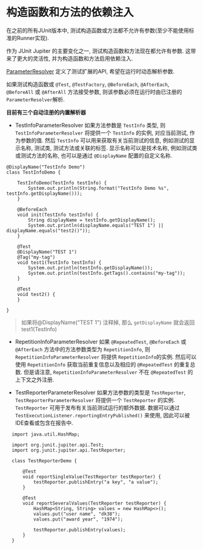 # 构造函数和方法的依赖注入

在之前的所有JUnit版本中, 测试构造函数或方法都不允许有参数(至少不能使用标准的Runner实现). 

作为 JUnit Jupiter 的主要变化之一, 测试构造函数和方法现在都允许有参数. 这带来了更大的灵活性, 并为构造函数和方法启用依赖注入.

[ParameterResolver](https://junit.org/junit5/docs/current/api/org/junit/jupiter/api/extension/ParameterResolver.html) 定义了测试扩展的API, 希望在运行时动态解析参数. 

如果测试构造函数或 ```@Test```, ```@TestFactory```, ```@BeforeEach```,  ```@AfterEach```, ```@BeforeAll``` 或 ```@AfterAll``` 方法接受参数, 则该参数必须在运行时由已注册的 ```ParameterResolver```解析.

**目前有三个自动注册的内置解析器**
 - TestInfoParameterResolver
    如果方法参数是 ```TestInfo``` 类型, 则 ```TestInfoParameterResolver``` 将提供一个 ```TestInfo``` 的实例, 对应当前测试, 作为参数的值.
    然后 ```TestInfo``` 可以用来获取有关当前测试的信息, 例如测试的显示名称, 测试类, 测试方法或关联的标签. 显示名称可以是技术名称, 例如测试类或测试方法的名称, 也可以是通过 ```@DisplayName``` 配置的自定义名称.
	
```
@DisplayName("TestInfo Demo")
class TestInfoDemo {

    TestInfoDemo(TestInfo testInfo) {
        System.out.println(String.format("TestInfo Demo %s", testInfo.getDisplayName()));
    }

    @BeforeEach
    void init(TestInfo testInfo) {
        String displayName = testInfo.getDisplayName();
        System.out.println(displayName.equals("TEST 1") || displayName.equals("test2()"));
    }

    @Test
    @DisplayName("TEST 1")
    @Tag("my-tag")
    void test1(TestInfo testInfo) {
        System.out.println(testInfo.getDisplayName());
        System.out.println(testInfo.getTags().contains("my-tag"));
    }

    @Test
    void test2() {
    }

}
```

> 如果将@DisplayName("TEST 1") 注释掉, 那么 ```getDisplayName``` 就会返回 test1(TestInfo)

 - RepetitionInfoParameterResolver
    如果 ```@RepeatedTest```, ```@BeforeEach``` 或 ```@AfterEach``` 方法中的方法参数类型为 ```RepetitionInfo```, 则 ```RepetitionInfoParameterResolver``` 将提供 ```RepetitionInfo```的实例. 
	然后可以使用 ```RepetitionInfo``` 获取当前重复信息以及相应的 ```@RepeatedTest``` 的重复总数. 但是请注意, ```RepetitionInfoParameterResolver``` 不在 ```@RepeatedTest``` 的上下文之外注册.

 - TestReporterParameterResolver
    如果方法参数的类型是 ```TestReporter```, ```TestReporterParameterResolver``` 将提供一个 ```TestReporter``` 的实例. 
	```TestReporter``` 可用于发布有关当前测试运行的额外数据. 数据可以通过```TestExecutionListener.reportingEntryPublished()``` 来使用, 因此可以被IDE查看或包含在报告中.

```
  import java.util.HashMap;

  import org.junit.jupiter.api.Test;
  import org.junit.jupiter.api.TestReporter;

  class TestReporterDemo {

      @Test
      void reportSingleValue(TestReporter testReporter) {
          testReporter.publishEntry("a key", "a value");
      }

      @Test
      void reportSeveralValues(TestReporter testReporter) {
          HashMap<String, String> values = new HashMap<>();
          values.put("user name", "dk38");
          values.put("award year", "1974");

          testReporter.publishEntry(values);
      }
  }
```